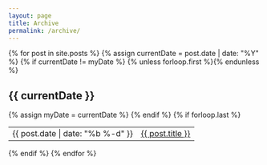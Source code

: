 ```yaml
---
layout: page
title: Archive
permalink: /archive/
---
```


<div class="post-banner" style="background-image:linear-gradient(-45deg, #B85959, #B3CECB, #415974, #59586B, #B7C0C9)"></div>

<section class="archive-post-list">
  {% for post in site.posts %}
    {% assign currentDate = post.date | date: "%Y" %}
    {% if currentDate != myDate %}
      {% unless forloop.first %}</table>{% endunless %}
      <h1>{{ currentDate }}</h1>
      <table class="archive-list">
      {% assign myDate = currentDate %}
    {% endif %}
    <tr>
      <td class="date-text">{{ post.date | date: "%b %-d" }}</td>
      <td><a href="{{ post.url }}">{{ post.title }}</a></td>
    </tr>
    {% if forloop.last %}</table>{% endif %}
  {% endfor %}
</section>
